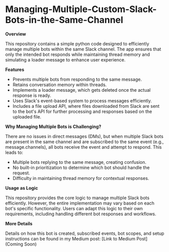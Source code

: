# Managing-Multiple-Custom-Slack-Bots-in-the-Same-Channel
**Overview**

This repository contains a simple python code designed to efficiently manage multiple bots within the same Slack channel. The app ensures that only the intended bot responds while maintaining thread memory and simulating a loader message to enhance user experience.

**Features**

* Prevents multiple bots from responding to the same message.  
* Retains conversation memory within threads.  
* Implements a loader message, which gets deleted once the actual response is ready.  
* Uses Slack's event-based system to process messages efficiently.   
* Includes a file upload API, where files downloaded from Slack are sent to the bot's API for further processing and responses based on the uploaded file.

**Why Managing Multiple Bots is Challenging?**

There are no issues in direct messages (DMs), but when multiple Slack bots are present in the same channel and are subscribed to the same event (e.g., message.channels), all bots receive the event and attempt to respond. This leads to:  
* Multiple bots replying to the same message, creating confusion.  
* No built-in prioritization to determine which bot should handle the request.  
* Difficulty in maintaining thread memory for contextual responses.

**Usage as Logic**

This repository provides the core logic to manage multiple Slack bots efficiently. However, the entire implementation may vary based on each bot's specific functionality. Users can adapt this logic to their own requirements, including handling different bot responses and workflows.


**More Details**

Details on how this bot is created, subscribed events, bot scopes, and setup instructions can be found in my Medium post: [Link to Medium Post] (Coming Soon)
